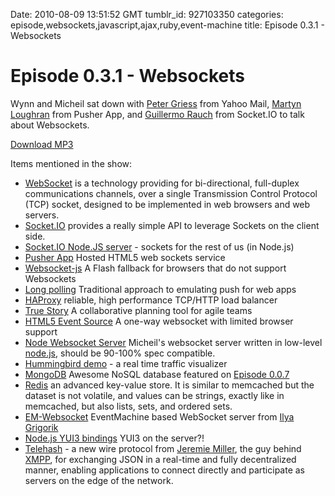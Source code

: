 Date: 2010-08-09 13:51:52 GMT
tumblr_id: 927103350
categories: episode,websockets,javascript,ajax,ruby,event-machine
title: Episode 0.3.1 - Websockets

# Episode 0.3.1 - Websockets

Wynn and Micheil sat down with [Peter Griess](http://twitter.com/pgriess) from Yahoo Mail, [Martyn Loughran](http://twitter.com/mloughran) from Pusher App, and [Guillermo Rauch](http://twitter.com/rauchg) from Socket.IO to talk about Websockets.

[Download MP3](http://changelogshow.com/105/14836-episode-0-3-1-websockets.mp3)

Items mentioned in the show:

* [WebSocket](http://en.wikipedia.org/wiki/WebSockets) is a technology providing for bi-directional, full-duplex communications channels, over a single Transmission Control Protocol (TCP) socket, designed to be implemented in web browsers and web servers.
* [Socket.IO](http://socket.io) provides a really simple API to leverage Sockets on the client side.
* [Socket.IO Node.JS server](http://github.com/LearnBoost/Socket.IO-node) - sockets for the rest of us (in Node.js)
* [Pusher App](http://pusherapp.com/) Hosted HTML5 web sockets service
* [Websocket-js](http://github.com/gimite/web-socket-js/) A Flash fallback for browsers that do not support Websockets
* [Long polling](http://en.wikipedia.org/wiki/Push_technology#Long_polling) Traditional approach to emulating push for web apps
* [HAProxy](http://haproxy.1wt.eu/) reliable, high performance TCP/HTTP load balancer
* [True Story](http://truestoryapp.com/) A collaborative planning tool for agile teams
* [HTML5 Event Source](http://dev.w3.org/html5/eventsource/) A one-way websocket with limited browser support
* [Node Websocket Server](http://github.com/miksago/node-websocket-server) Micheil's websocket server written in low-level [node.js](http://nodejs.org), should be 90-100% spec compatible.
* [Hummingbird demo](http://demo.hummingbirdstats.com/) - a real time traffic visualizer
* [MongoDB](http://mongodb.org) Awesome NoSQL database featured on [Episode 0.0.7](http://thechangelog.com/post/287597162/episode-0-0-7-mike-dirolf-from-10gen-and-mongodb)
* [Redis](http://code.google.com/p/redis/) an advanced key-value store. It is similar to memcached but the dataset is not volatile, and values can be strings, exactly like in memcached, but also lists, sets, and ordered sets.
* [EM-Websocket](http://github.com/igrigorik/em-websocket) EventMachine based WebSocket server from [Ilya Grigorik](http://github.com/igrigorik)
* [Node.js YUI3 bindings](http://www.yuiblog.com/blog/2010/04/05/running-yui-3-server-side-with-node-js/) YUI3 on the server?!
* [Telehash](http://telehash.org/) - a new wire protocol from [Jeremie Miller](http://twitter.com/jeremie), the guy behind [XMPP](http://xmpp.org/), for exchanging JSON in a real-time and fully decentralized manner, enabling applications to connect directly and participate as servers on the edge of the network.
